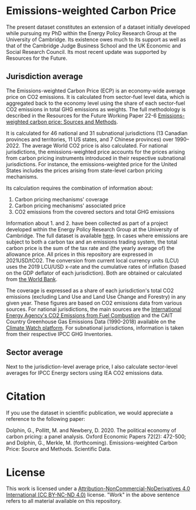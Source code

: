 # Emissions-weighted Carbon Price

The present dataset constitutes an extension of a dataset initially developed while pursuing my PhD within the Energy Policy Research Group at the University of Cambridge. Its existence owes much to its support as well as that of the Cambridge Judge Business School and the UK Economic and Social Research Council. Its most recent update was supported by Resources for the Future.

## Jurisdiction average

The Emissions-weighted Carbon Price (ECP) is an economy-wide average price on CO2 emissions. It is calculated from sector-fuel level data, which is aggregated back to the economy level using the share of each sector-fuel CO2 emissions in total GHG emissions as weights. The full methodology is described in the Resources for the Future Working Paper 22-6 [Emissions-weighted carbon price: Sources and Methods](https://www.rff.org/publications/working-papers/emissions-weighted-carbon-price-sources-and-methods/).

It is calculated for 46 national and 31 subnational jurisdictions (13 Canadian provinces and territories, 11 US states, and 7 Chinese provinces) over 1990–2022. The average World CO2 price is also calculated. For national jurisdictions, the emissions-weighted price accounts for the prices arising from carbon pricing instruments introduced in their respective subnational jurisdictions. For instance, the emissions-weighted price for the United States includes the prices arising from state-level carbon pricing mechanisms.

Its calculation requires the combination of information about:
 1. Carbon pricing mechanisms' coverage
 2. Carbon pricing mechanisms' associated price
 3. CO2 emissions from the covered sectors and total GHG emissions

Information about 1. and 2. have been collected as part of a project developed within the Energy Policy Research Group at the University of Cambridge. The full dataset is available [here](https://github.com/gd1989/WorldCarbonPricingDatabase). In cases where emissions are subject to both a carbon tax and an emissions trading system, the total carbon price is the sum of the tax rate and (the yearly average of) the allowance price. All prices in this repository are expressed in 2021USD/tCO2. The conversion from current local currency units (LCU) uses the 2019 LCU/USD x-rate and the cumulative rates of inflation (based on the GDP deflator of each jurisdiction). Both are obtained or calculated from [the World Bank](https://databank.worldbank.org/reports.aspx?source=World-Development-Indicators).

The coverage is expressed as a share of each jurisdiction's total CO2 emissions (excluding Land Use and Land Use Change and Forestry) in any given year. These  figures are based on CO2 emissions data from various sources. For national jurisdictions, the main sources are the [International Energy Agency's CO2 Emissions from Fuel Combustion](https://www.iea.org/reports/co2-emissions-from-fuel-combustion-overview) and the CAIT Country Greenhouse Gas Emissions Data (1990-2018) available on the [Climate Watch platform](https://www.climatewatchdata.org/ghg-emissions). For subnational jurisdictions, information is taken from their respective IPCC GHG Inventories.

## Sector average

Next to the jurisdiction-level average price, I also calculate sector-level averages for IPCC Energy sectors using IEA CO2 emissions data.

# Citation

If you use the dataset in scientific publication, we would appreciate a reference to the following paper:

Dolphin, G., Pollitt, M. and Newbery, D. 2020. The political economy of carbon pricing: a panel analysis. Oxford Economic Papers 72(2): 472-500; and
Dolphin, G., Merkle, M. (forthcoming). Emissions-weighted Carbon Price: Source and Methods. Scientific Data.

# License

This work is licensed under a [Attribution-NonCommercial-NoDerivatives 4.0 International (CC BY-NC-ND 4.0)](https://creativecommons.org/licenses/by-nc-nd/4.0/) license. "Work" in the above sentence refers to all material available on this repository.

